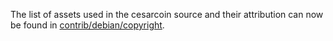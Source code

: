The list of assets used in the cesarcoin source and their attribution can now be found in [contrib/debian/copyright](../contrib/debian/copyright).
